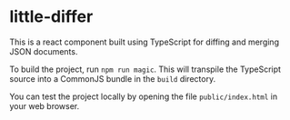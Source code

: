 # little-differ
This is a react component built using TypeScript for diffing and merging JSON documents.

To build the project, run `npm run magic`. This will transpile the TypeScript source into a CommonJS bundle in the `build` directory.

You can test the project locally by opening the file `public/index.html` in your web browser.
